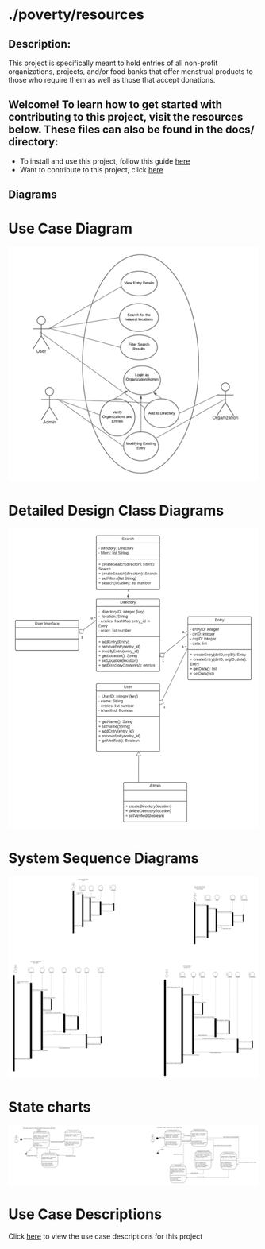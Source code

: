 # ./poverty/resources

## Description:
 This project is specifically meant to hold entries of all non-profit organizations, projects, and/or food banks that offer menstrual products to those who require them as well as those that accept donations.


## Welcome! To learn how to get started with contributing to this project, visit the resources below. These files can also be found in the docs/ directory:
* To install and use this project, follow this guide [here](./docs/Installation_Guide.md)
* Want to contribute to this project, click [here](./docs/Contributions.md)

## Diagrams

# Use Case Diagram
![Use Case Diagram](docs/diagrams/Use_Case_Diagram.png)

# Detailed Design Class Diagrams
![Design Class Diagrams](docs/diagrams/Design_Class_Diagram.png)

# System Sequence Diagrams
![System Sequence Diagrams](docs/diagrams/SSD.png)

# State charts
![State Charts](docs/diagrams/State_chart.png)


# Use Case Descriptions
Click [here](docs/Use_Case_Descriptions.pdf) to view the use case descriptions for this project

